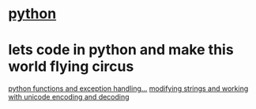 # [python](https://anshaadi.github.io/python/)
# lets code in python and make this world flying circus
[python functions and exception handling...](https://github.com/Anshaadi/python/blob/master/functions%26exceptionHandling)
[modifying strings and working with unicode encoding and decoding](https://github.com/Anshaadi/python/blob/master/strings%26unicode)
